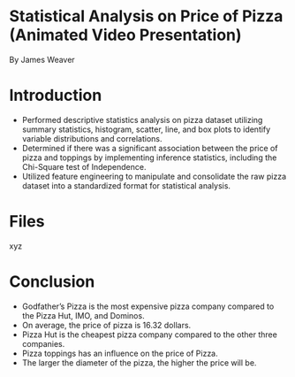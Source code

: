 # Statistical Analysis on Price of Pizza (Animated Video Presentation)
By James Weaver

# Introduction
- Performed descriptive statistics analysis on pizza dataset utilizing summary statistics, histogram, scatter, line, and
box plots to identify variable distributions and correlations.
- Determined if there was a significant association between the price of pizza and toppings by implementing
inference statistics, including the Chi-Square test of Independence.
- Utilized feature engineering to manipulate and consolidate the raw pizza dataset into a standardized format for statistical analysis.

# Files
xyz

# Conclusion
- Godfather’s Pizza is the most expensive pizza company compared to the Pizza Hut, IMO, and Dominos.
- On average, the price of pizza is 16.32 dollars.
- Pizza Hut is the cheapest pizza company compared to the other three companies.
- Pizza toppings has an influence on the price of Pizza.
- The larger the diameter of the pizza, the higher the price will be.
